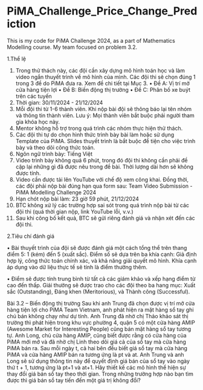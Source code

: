 # PiMA_Challenge_Price_Change_Prediction
This is my code for PiMA Challenge 2024, as a part of Mathematics Modelling course. My team focused on problem 3.2. 

1.Thể lệ
1. Trong thử thách này, các đội cần xây dựng mô hình toán học và làm video ngắn thuyết
trình về mô hình của mình. Các đội thi sẽ chọn đúng 1 trong 3 đề do PiMA đưa ra.
Xem đề chi tiết tại Mục 3.
• Đề A: Vị trí mở cửa hàng tiện lợi
• Đề B: Biến động thị trường
• Đề C: Phân bố xe buýt trên các tuyến
2. Thời gian: 30/11/2024 - 21/12/2024
3. Mỗi đội thi từ 1-6 thành viên. Khi nộp bài đội sẽ thông báo lại tên nhóm và thông tin
thành viên.
Lưu ý: Mọi thành viên bắt buộc phải người tham gia khóa học này.
5. Mentor không hỗ trợ trong quá trình các nhóm thực hiện thử thách.
6. Các đội thi tự do chọn hình thức trình bày bài làm hoặc sử dụng Template của PiMA.
Slides thuyết trình là bắt buộc để tiện cho việc trình bày và theo dõi công thức toán.
7. Ngôn ngữ trình bày: Tiếng Việt
8. Video trình bày không quá 6 phút, trong đó đội thi không cần phải đề cập lại những
gì đã được nêu trong đề bài. Thời lượng dài hơn sẽ không được tính.
9. Video cần được tải lên YouTube với chế độ xem công khai. Đồng thời, các đội phải
nộp bài đúng hạn qua form sau: Team Video Submission - PiMA Modelling Challenge
2024
10. Hạn chót nộp bài làm: 23 giờ 59 phút, 21/12/2024
11. BTC không xử lý các trường hợp sai sót trong quá trình nộp bài từ các đội thi (quá
thời gian nộp, link YouTube lỗi, v.v.)
12. Sau khi công bố kết quả, BTC sẽ gửi riêng đánh giá và nhận xét đến các đội thi.

2.Tiêu chí đánh giá

• Bài thuyết trình của đội sẽ được đánh giá một cách tổng thể trên thang điểm 5: 1
(kém) đến 5 (xuất sắc). Điểm số sẽ dựa trên ba khía cạnh: Giả định hợp lý, công thức
toán chính xác, và khả năng giải quyết mô hình. Khía cạnh áp dụng vào dữ liệu thực tế
sẽ tính là điểm thưởng thêm.

• Điểm sẽ được tính trung bình từ tất cả các giám khảo và xếp hạng điểm từ cao đến
thấp. Giải thưởng sẽ được trao cho các đội theo ba hang mục: Xuất sắc (Outstanding),
Đáng khen (Meritorious), và Thành công (Successful).

Bài 3.2 – Biến động thị trường
Sau khi anh Trung đã chọn được vị trí mở cửa hàng tiện lợi cho PiMA Team Vietnam, anh phát hiện ra mặt hàng sổ tay ghi chú bán không chạy như dự tính. Anh Trung đã nhờ chị Thảo khảo sát thị trường thì phát hiện trong khu vực phường 4, quận 5 có một cửa hàng AMIP (Awesome Market for Interesting People) cũng bán mặt hàng sổ tay tương tự. Anh Long, chủ cửa hàng AMIP, cũng biết được rằng có cửa hàng của PiMA mới mở và đã nhờ chị Linh theo dõi giá cả của sổ tay mà cửa hàng PiMA bán ra. Sau mỗi ngày t, cả hai bên đều biết giá sổ tay mà cửa hàng PiMA và cửa hàng AMIP bán ra tương ứng là pt và at. Anh Trung và anh Long sẽ sử dụng thông tin này để quyết định giá bán của sổ tay vào ngày thứ t + 1, tương ứng là pt+1 và at+1. Hãy thiết kế các mô hình thể hiện sự thay đổi giá bán sổ tay theo thời gian. Trong những trường hợp nào bạn tìm được thì giá bán sổ tay tiến đến một giá trị không đổi?
